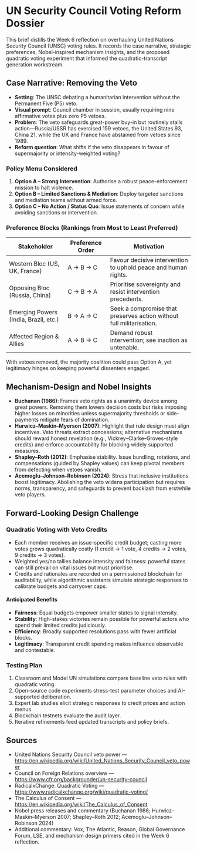 # UN Security Council Voting Reform Dossier

This brief distills the Week 6 reflection on overhauling United Nations Security Council (UNSC) voting rules. It records the case narrative, strategic preferences, Nobel-inspired mechanism insights, and the proposed quadratic voting experiment that informed the quadratic-transcript generation workstream.

## Case Narrative: Removing the Veto

- **Setting**: The UNSC debating a humanitarian intervention without the Permanent Five (P5) veto.
- **Visual prompt**: Council chamber in session, usually requiring nine affirmative votes plus zero P5 vetoes.
- **Problem**: The veto safeguards great-power buy-in but routinely stalls action—Russia/USSR has exercised 159 vetoes, the United States 93, China 21, while the UK and France have abstained from vetoes since 1989.
- **Reform question**: What shifts if the veto disappears in favour of supermajority or intensity-weighted voting?

### Policy Menu Considered

1. **Option A – Strong Intervention**: Authorise a robust peace-enforcement mission to halt violence.
2. **Option B – Limited Sanctions & Mediation**: Deploy targeted sanctions and mediation teams without armed force.
3. **Option C – No Action / Status Quo**: Issue statements of concern while avoiding sanctions or intervention.

### Preference Blocks (Rankings from Most to Least Preferred)

| Stakeholder | Preference Order | Motivation |
| --- | --- | --- |
| Western Bloc (US, UK, France) | A → B → C | Favour decisive intervention to uphold peace and human rights.
| Opposing Bloc (Russia, China) | C → B → A | Prioritise sovereignty and resist intervention precedents.
| Emerging Powers (India, Brazil, etc.) | B → A → C | Seek a compromise that preserves action without full militarisation.
| Affected Region & Allies | A → B → C | Demand robust intervention; see inaction as untenable.

With vetoes removed, the majority coalition could pass Option A, yet legitimacy hinges on keeping powerful dissenters engaged.

## Mechanism-Design and Nobel Insights

- **Buchanan (1986)**: Frames veto rights as a unanimity device among great powers. Removing them lowers decision costs but risks imposing higher losses on minorities unless supermajority thresholds or side-payments mitigate fears of domination.
- **Hurwicz–Maskin–Myerson (2007)**: Highlight that rule design must align incentives. Veto threats extract concessions; alternative mechanisms should reward honest revelation (e.g., Vickrey–Clarke–Groves-style credits) and enforce accountability for blocking widely supported measures.
- **Shapley–Roth (2012)**: Emphasise stability. Issue bundling, rotations, and compensations (guided by Shapley values) can keep pivotal members from defecting when vetoes vanish.
- **Acemoglu–Johnson–Robinson (2024)**: Stress that inclusive institutions boost legitimacy. Abolishing the veto widens participation but requires norms, transparency, and safeguards to prevent backlash from erstwhile veto players.

## Forward-Looking Design Challenge

### Quadratic Voting with Veto Credits

- Each member receives an issue-specific credit budget; casting more votes grows quadratically costly (1 credit → 1 vote, 4 credits → 2 votes, 9 credits → 3 votes).
- Weighted yes/no tallies balance intensity and fairness: powerful states can still prevail on vital issues but must prioritise.
- Credits and rationales are recorded on a permissioned blockchain for auditability, while algorithmic assistants simulate strategic responses to calibrate budgets and carryover caps.

#### Anticipated Benefits

- **Fairness**: Equal budgets empower smaller states to signal intensity.
- **Stability**: High-stakes victories remain possible for powerful actors who spend their limited credits judiciously.
- **Efficiency**: Broadly supported resolutions pass with fewer artificial blocks.
- **Legitimacy**: Transparent credit spending makes influence observable and contestable.

### Testing Plan

1. Classroom and Model UN simulations compare baseline veto rules with quadratic voting.
2. Open-source code experiments stress-test parameter choices and AI-supported deliberation.
3. Expert lab studies elicit strategic responses to credit prices and action menus.
4. Blockchain testnets evaluate the audit layer.
5. Iterative refinements feed updated transcripts and policy briefs.

## Sources

- United Nations Security Council veto power — <https://en.wikipedia.org/wiki/United_Nations_Security_Council_veto_power>
- Council on Foreign Relations overview — <https://www.cfr.org/backgrounder/un-security-council>
- RadicalxChange: Quadratic Voting — <https://www.radicalxchange.org/wiki/quadratic-voting/>
- The Calculus of Consent — <https://en.wikipedia.org/wiki/The_Calculus_of_Consent>
- Nobel press releases and commentary (Buchanan 1986; Hurwicz–Maskin–Myerson 2007; Shapley–Roth 2012; Acemoglu–Johnson–Robinson 2024)
- Additional commentary: Vox, The Atlantic, Reason, Global Governance Forum, LSE, and mechanism design primers cited in the Week 6 reflection.
